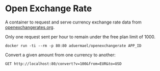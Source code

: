 # Open Exchange Rate

A container to request and serve currency exchange rate data from [openexchangerates.org](https://openexchangerates.org).

Only one request sent per hour to remain under the free plan limit of 1000.

```shell
docker run -ti --rm -p 80:80 aduermael/openexchangerate APP_ID
```

Convert a given amount from one currency to another:

```
GET http://localhost:80/convert?v=100&from=EUR&to=USD
```

 